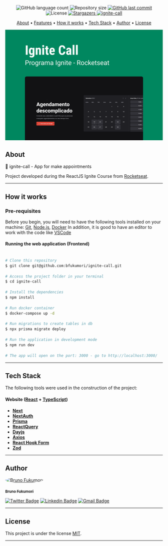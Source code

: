 <p align="center">
  <img alt="GitHub language count" src="https://img.shields.io/github/languages/count/bfukumori/ignite-call?color=%2304D361">

  <img alt="Repository size" src="https://img.shields.io/github/repo-size/bfukumori/ignite-call">
 
  <a href="https://github.com/bfukumori/ignite-call/commits/master">
    <img alt="GitHub last commit" src="https://img.shields.io/github/last-commit/bfukumori/ignite-call">
  </a>
    
   <img alt="License" src="https://img.shields.io/badge/license-MIT-brightgreen">
   <a href="https://github.com/bfukumori/ignite-call/stargazers">
    <img alt="Stargazers" src="https://img.shields.io/github/stars/bfukumori/ignite-call?style=social">
  </a>

  <a href="https://ignite-call-rho.vercel.app/">
    <img alt="ignite-call" src="https://img.shields.io/badge/ignite-call-%237159c1?style=flat&logo=ghost">
  </a>
</p>

<p align="center">
  <a href="#about">About</a> •
  <a href="#features">Features</a> •
  <a href="#how-it-works">How it works</a> • 
  <a href="#tech-stack">Tech Stack</a> • 
  <a href="#author">Author</a> • 
  <a href="#user-content-license">License</a>
</p>

<div align="center"> 
	<img alt="ignite-call" title="#ignite-call" src="./.github/banner.png" />
</div>

## About

📅 ignite-call - App for make appointments

Project developed during the ReactJS Ignite Course from [Rocketseat](https://www.rocketseat.com.br/ignite).

---

## How it works

### Pre-requisites

Before you begin, you will need to have the following tools installed on your machine:
[Git](https://git-scm.com), [Node.js](https://nodejs.org/en/), [Docker](https://docs.docker.com/guides/get-started/)
In addition, it is good to have an editor to work with the code like [VSCode](https://code.visualstudio.com/)

#### Running the web application (Frontend)

```bash

# Clone this repository
$ git clone git@github.com:bfukumori/ignite-call.git

# Access the project folder in your terminal
$ cd ignite-call

# Install the dependencies
$ npm install

# Run docker container
$ docker-compose up -d

# Run migrations to create tables in db
$ npx prisma migrate deploy

# Run the application in development mode
$ npm run dev

# The app will open on the port: 3000 - go to http://localhost:3000/

```

---

## Tech Stack

The following tools were used in the construction of the project:

#### **Website** ([React](https://reactjs.org/) + [TypeScript](https://www.typescriptlang.org/))

- **[Next](https://nextjs.org/)**
- **[NextAuth](https://next-auth.js.org/)**
- **[Prisma](https://www.prisma.io/)**
- **[ReactQuery](https://tanstack.com/query/latest)**
- **[Dayjs](https://day.js.org/)**
- **[Axios](https://axios-http.com/)**
- **[React Hook Form](https://www.react-hook-form.com/)**
- **[Zod](https://zod.dev/)**

---

## Author

<a href="https://www.facebook.com/bruno.fukumori.9/">
 <img style="border-radius: 50%;" src="https://avatars.githubusercontent.com/u/82473580?v=4" width="100px;" alt="Bruno Fukumori"/>
 <br />
  
 <sub><b>Bruno Fukumori</b></sub></a> <a href="https://www.facebook.com/bruno.fukumori.9/" title="facebook"></a>
 <br />

[![Twitter Badge](https://img.shields.io/badge/-Twitter-1ca0f1?style=flat-square&labelColor=1ca0f1&logo=twitter&logoColor=white&link=https://twitter.com/hi_fukujp)](https://twitter.com/hi_fukujp) [![Linkedin Badge](https://img.shields.io/badge/-Linkedin-blue?style=flat-square&logo=Linkedin&logoColor=white&link=https://www.linkedin.com/in/bfukumori/)](https://www.linkedin.com/in/bfukumori/)
[![Gmail Badge](https://img.shields.io/badge/-Gmail-c14438?style=flat-square&logo=Gmail&logoColor=white&link=mailto:brunofukumori@gmail.com)](mailto:brunofukumori@gmail.com)

---

## License

This project is under the license [MIT](./LICENSE).

---

